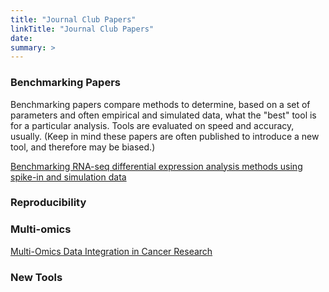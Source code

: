 ```yaml
---
title: "Journal Club Papers"
linkTitle: "Journal Club Papers"
date: 
summary: >
---
```


### Benchmarking Papers 
Benchmarking papers compare methods to determine, based on a set of parameters and often empirical and simulated data, what the "best" tool is for a particular analysis. Tools are evaluated on speed and accuracy, usually. (Keep in mind these papers are often published to introduce a new tool, and therefore may be biased.)

[Benchmarking RNA-seq differential expression analysis methods using spike-in and simulation data](https://pmc.ncbi.nlm.nih.gov/articles/PMC7192453/) 

### Reproducibility

### Multi-omics
[Multi-Omics Data Integration in Cancer Research](https://www.nature.com/research-intelligence/nri-topic-summaries/multi-omics-data-integration-in-cancer-research-micro-62206)

### New Tools


